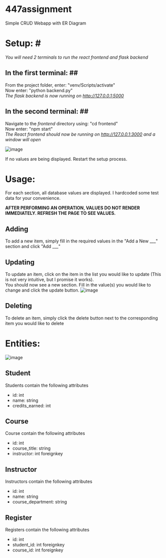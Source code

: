 # 447assignment
Simple CRUD Webapp with ER Diagram

# Setup: #<br />
*You will need 2 terminals to run the react frontend and flask backend*

## In the first terminal: ##<br />
From the project folder, enter: "venv/Scripts/activate"<br />
Now enter: "python backend.py"<br />
*The flask backend is now running on http://127.0.0.1:5000*

## In the second terminal: ##<br />
Navigate to the *frontend* directory using: "cd frontend"<br />
Now enter: "npm start"<br />
*The React frontend should now be running on http://127.0.0.1:3000 and a window will open*<br />

![image](https://github.com/aruthlo1/447assignment/assets/113939231/b5ac7276-e8c4-4758-b321-a949612b7fe4)

If no values are being displayed. Restart the setup process.


# Usage: #
For each section, all database values are displayed. I hardcoded some test data for your convenience.

**AFTER PERFORMING AN OPERATION, VALUES DO NOT RENDER IMMEDIATELY. REFRESH THE PAGE TO SEE VALUES.**

## Adding ##
To add a new item, simply fill in the required values in the "Add a New ___" section and click "Add ___"

## Updating ##
To update an item, click on the item in the list you would like to update (This is not very intuitive, but I promise it works).<br />
You should now see a new section. Fill in the value(s) you would like to change and click the update button.
![image](https://github.com/aruthlo1/447assignment/assets/113939231/d98c0b93-9bff-429f-a52a-8bce54626b93)


## Deleting ##
To delete an item, simply click the delete button next to the corresponding item you would like to delete

# Entities: #
![image](https://github.com/aruthlo1/447assignment/assets/113939231/aba28406-7de0-48d7-aef3-4004cb86ae4f)

## Student ##
Students contain the following attributes
<ul>
  <li>
    id: int
  </li>
  <li>
    name: string
  </li>
  <li>
    credits_earned: int
  </li>
</ul>

## Course ##
Course contain the following attributes
<ul>
  <li>
    id: int
  </li>
  <li>
    course_title: string
  </li>
  <li>
    instructor: int foreignkey
  </li>
</ul>

## Instructor ##
Instructors contain the following attributes
<ul>
  <li>
    id: int
  </li>
  <li>
    name: string
  </li>
  <li>
    course_department: string
  </li>
</ul>

## Register ##
Registers contain the following attributes
<ul>
  <li>
    id: int
  </li>
  <li>
    student_id: int foreignkey
  </li>
  <li>
    course_id: int foreignkey
  </li>
</ul>
